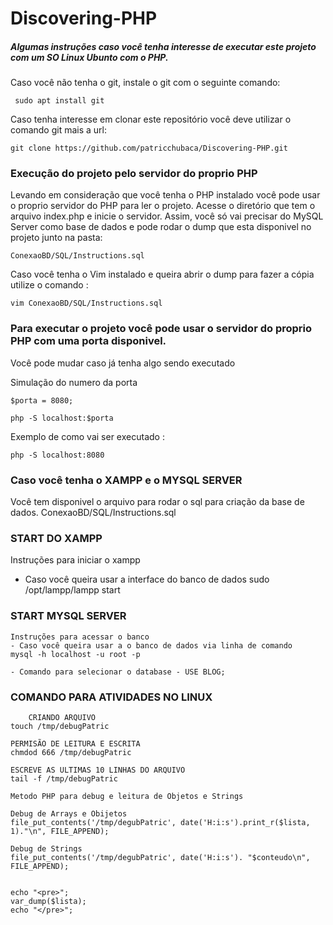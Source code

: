 

# Discovering-PHP
##### Algumas instruções caso você tenha interesse de executar este projeto com um SO Linux Ubunto com o PHP. 

 Caso você não tenha o git, instale o git com o seguinte comando: 
 
 	 sudo apt install git
	 
 Caso tenha interesse em clonar este repositório você deve utilizar o comando git mais a url:
 
 	git clone https://github.com/patricchubaca/Discovering-PHP.git 

### Execução do projeto pelo servidor do proprio PHP 

Levando em consideração que você tenha o PHP instalado você pode usar o proprio servidor do PHP para ler o projeto.
Acesse o diretório que tem o arquivo index.php e inicie o servidor.
Assim, você só vai precisar do MySQL Server como base de dados e pode rodar o dump que esta disponivel no projeto junto na pasta:

	ConexaoBD/SQL/Instructions.sql
	
  Caso você tenha o Vim instalado e queira abrir o dump para fazer a cópia utilize o comando :
  	
	vim ConexaoBD/SQL/Instructions.sql
	
### Para executar o projeto você pode usar o servidor do proprio PHP com uma porta disponivel.

Você pode mudar caso já tenha algo sendo executado 
	
  Simulação do numero da porta
  
  	$porta = 8080;
	  
  	php -S localhost:$porta 	
	  
  Exemplo de como vai ser executado :
    	
	php -S localhost:8080	
	    
### Caso você tenha o XAMPP e o MYSQL SERVER  

Você tem disponivel o arquivo para rodar o sql para criação da base de dados.
		ConexaoBD/SQL/Instructions.sql 


### START DO XAMPP 
	
Instruções para iniciar o xampp
- Caso você queira usar a interface do banco de dados
	 	sudo /opt/lampp/lampp start

### START MYSQL SERVER 
        
	Instruções para acessar o banco
	- Caso você queira usar a o banco de dados via linha de comando
	mysql -h localhost -u root -p

	- Comando para selecionar o database - USE BLOG;

### COMANDO PARA ATIVIDADES NO LINUX  

    	CRIANDO ARQUIVO 
	touch /tmp/debugPatric
	
	PERMISÃO DE LEITURA E ESCRITA
	chmdod 666 /tmp/debugPatric

	ESCREVE AS ULTIMAS 10 LINHAS DO ARQUIVO 
	tail -f /tmp/debugPatric

	Metodo PHP para debug e leitura de Objetos e Strings
	
	Debug de Arrays e Obijetos 
	file_put_contents('/tmp/degubPatric', date('H:i:s').print_r($lista, 1)."\n", FILE_APPEND);
	  
	Debug de Strings 			
	file_put_contents('/tmp/degubPatric', date('H:i:s'). "$conteudo\n", FILE_APPEND);


	echo "<pre>";
	var_dump($lista);
	echo "</pre>";


